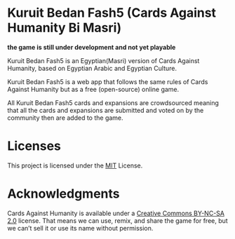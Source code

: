 # Kuruit Bedan Fash5 (Cards Against Humanity Bi Masri)

**the game is still under development and not yet playable**

Kuruit Bedan Fash5 is an Egyptian(Masri) version of Cards Against Humanity, based on Egyptian Arabic and Egyptian Culture.

Kuruit Bedan Fash5 is a web app that follows the same rules of Cards Against Humanity but as a free (open-source) online game.

All Kuruit Bedan Fash5 cards and expansions are crowdsourced meaning that all the cards and expansions are submitted and voted on by the community then are added to the game.

# Licenses
This project is licensed under the [MIT](https://gitlab.com/hpj/kuruit-bedan-fash5/blob/master/LICENSE) License.  
<!-- All icons inside the [icons](https://gitlab.com/hpj/kuruit-bedan-fash5/tree/master/res) folder are made by us and are licensed under [CC BY 4.0](https://creativecommons.org/licenses/by/4.0/). -->

# Acknowledgments

Cards Against Humanity is available under a [Creative Commons BY-NC-SA 2.0](https://creativecommons.org/licenses/by-nc-sa/2.0/) license. That means we can use, remix, and share the game for free, but we can’t sell it or use its name without permission. 